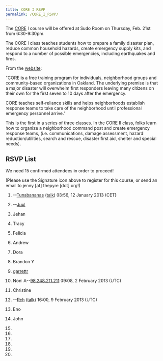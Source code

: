 ```yaml
---
title: CORE I RSVP
permalink: /CORE_I_RSVP/
---
```


The [CORE](http://www2.oaklandnet.com/Government/o/OFD/s/CORE/index.htm) I course will be offered at Sudo Room on Thursday, Feb. 21st from 6:30-9:30pm.

The CORE I class teaches students how to prepare a family disaster plan, reduce common household hazards, create emergency supply kits, and respond to a number of possible emergencies, including earthquakes and fires.

From the [website](http://www2.oaklandnet.com/Government/o/OFD/s/CORE/index.htm):


"CORE is a free training program for individuals, neighborhood groups and community-based organizations in Oakland. The underlying premise is that a major disaster will overwhelm first responders leaving many citizens on their own for the first seven to 10 days after the emergency.

<!-- -->


CORE teaches self-reliance skills and helps neighborhoods establish response teams to take care of the neighborhood until professional emergency personnel arrive."

This is the first in a series of three classes. In the CORE II class, folks learn how to organize a neighborhood command post and create emergency response teams, (i.e. communications, damage assessment, hazard reduction/utilities, search and rescue, disaster first aid, shelter and special needs).

RSVP List
---------

We need 15 confirmed attendees in order to proceed!

(Please use the Signature icon above to register for this course, or send an email to jenny \[at\] thepyre \[dot\] org!)


1. --[Tunabananas](/User:Tunabananas "wikilink") ([talk](/User_talk:Tunabananas "wikilink")) 03:56, 12 January 2013 (CET)

2. --[Juul](/User:Juul "wikilink")

3. Jehan

4. Tracy

5. Felicia

6. Andrew

7. Dora

8. Brandon Y

9. [garrettr](/User:garrettr "wikilink")

10. Noni A--[98.248.211.211](/Special:Contributions/98.248.211.211 "wikilink") 09:08, 2 February 2013 (UTC)

11. Christine

12. --[Rch](/User:Rch "wikilink") ([talk](/User_talk:Rch "wikilink")) 16:00, 9 February 2013 (UTC)

13. Eno

14. John

15.

16.

17.

18.

19.

20.